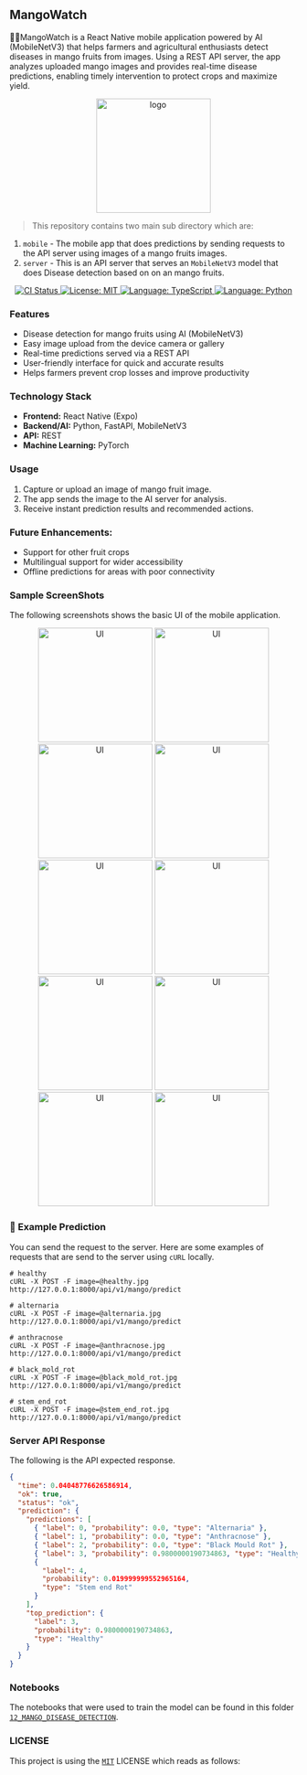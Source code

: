 ## MangoWatch

🥭🥭MangoWatch is a React Native mobile application powered by AI (MobileNetV3) that helps farmers and agricultural enthusiasts detect diseases in mango fruits from images. Using a REST API server, the app analyzes uploaded mango images and provides real-time disease predictions, enabling timely intervention to protect crops and maximize yield.

<p align="center"><img src="/images/adaptive-icon.png" alt="logo" width="200"/></p>

> This repository contains two main sub directory which are:

1. `mobile` - The mobile app that does predictions by sending requests to the API server using images of a mango fruits images.
2. `server` - This is an API server that serves an `MobileNetV3` model that does Disease detection based on on an mango fruits.

<p align="center">
  <a href="https://github.com/crispengari/MangoWatch/actions/workflows/ci.yml">
    <img src="https://github.com/crispengari/MangoWatch/actions/workflows/ci.yml/badge.svg" alt="CI Status">
  </a>
   <a href="https://github.com/crispengari/MangoWatch/blob/main/LICENSE">
    <img src="https://img.shields.io/badge/license-MIT-green.svg" alt="License: MIT">
  </a>
  <a href="https://typescriptlang.org/">
    <img src="https://img.shields.io/badge/language-typescript-blue.svg" alt="Language: TypeScript">
  </a>
  <a href="https://www.python.org/">
    <img src="https://img.shields.io/badge/language-python-blue.svg" alt="Language: Python">
  </a>
</p>

### Features

- Disease detection for mango fruits using AI (MobileNetV3)
- Easy image upload from the device camera or gallery
- Real-time predictions served via a REST API
- User-friendly interface for quick and accurate results
- Helps farmers prevent crop losses and improve productivity

### Technology Stack

- **Frontend:** React Native (Expo)
- **Backend/AI:** Python, FastAPI, MobileNetV3
- **API:** REST
- **Machine Learning:** PyTorch

### Usage

1. Capture or upload an image of mango fruit image.
2. The app sends the image to the AI server for analysis.
3. Receive instant prediction results and recommended actions.

### Future Enhancements:

- Support for other fruit crops
- Multilingual support for wider accessibility
- Offline predictions for areas with poor connectivity

### Sample ScreenShots

The following screenshots shows the basic UI of the mobile application.

<p align="center">
  <img src="/images/0.jpeg" alt="UI" width="200"/>
  <img src="/images/1.jpeg" alt="UI" width="200"/>
  <img src="/images/2.jpeg" alt="UI" width="200"/>
  <img src="/images/3.jpeg" alt="UI" width="200"/>
  <img src="/images/4.jpeg" alt="UI" width="200"/>
  <img src="/images/5.jpeg" alt="UI" width="200"/>
  <img src="/images/6.jpeg" alt="UI" width="200"/>
  <img src="/images/7.jpeg" alt="UI" width="200"/>
  <img src="/images/8.jpeg" alt="UI" width="200"/>
  <img src="/images/9.jpeg" alt="UI" width="200"/>
</p>

### 📸 Example Prediction

You can send the request to the server. Here are some examples of requests that are send to the server using `cURL` locally.

```shell
# healthy
cURL -X POST -F image=@healthy.jpg http://127.0.0.1:8000/api/v1/mango/predict

# alternaria
cURL -X POST -F image=@alternaria.jpg http://127.0.0.1:8000/api/v1/mango/predict

# anthracnose
cURL -X POST -F image=@anthracnose.jpg http://127.0.0.1:8000/api/v1/mango/predict

# black_mold_rot
cURL -X POST -F image=@black_mold_rot.jpg http://127.0.0.1:8000/api/v1/mango/predict

# stem_end_rot
cURL -X POST -F image=@stem_end_rot.jpg http://127.0.0.1:8000/api/v1/mango/predict

```

### Server API Response

The following is the API expected response.

```json
{
  "time": 0.04048776626586914,
  "ok": true,
  "status": "ok",
  "prediction": {
    "predictions": [
      { "label": 0, "probability": 0.0, "type": "Alternaria" },
      { "label": 1, "probability": 0.0, "type": "Anthracnose" },
      { "label": 2, "probability": 0.0, "type": "Black Mould Rot" },
      { "label": 3, "probability": 0.9800000190734863, "type": "Healthy" },
      {
        "label": 4,
        "probability": 0.019999999552965164,
        "type": "Stem end Rot"
      }
    ],
    "top_prediction": {
      "label": 3,
      "probability": 0.9800000190734863,
      "type": "Healthy"
    }
  }
}
```

### Notebooks

The notebooks that were used to train the model can be found in this folder [`12_MANGO_DISEASE_DETECTION`](https://github.com/CrispenGari/cv-torch/blob/main/12_MANGO_DISEASE_DETECTION/00_mobilenetv3.ipynb).

### LICENSE

This project is using the [`MIT`](/LICENSE) LICENSE which reads as follows:
